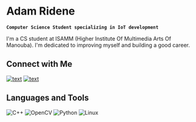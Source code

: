 # Adam Ridene
**`Computer Science Student specializing in IoT development`**

I'm a CS student at ISAMM (Higher Institute Of Multimedia Arts Of Manouba). I'm dedicated to improving myself and building a good career.
## Connect with Me
[![text](https://img.shields.io/badge/LinkedIn-0077B5?style=for-the-badge&logo=linkedin&logoColor=white)](https://www.linkedin.com/in/adamridene23)
[![text](https://img.shields.io/badge/Instagram-%23E4405F.svg?style=for-the-badge&logo=Instagram&logoColor=white)](https://www.instagram.com/adam_ridene/)
## Languages and Tools
![C++](https://a11ybadges.com/badge?logo=cplusplus)
![OpenCV](https://a11ybadges.com/badge?logo=opencv)
![Python](https://a11ybadges.com/badge?logo=python)
![Linux](https://a11ybadges.com/badge?logo=linux)



<!--
**AdamRidene/AdamRidene** is a ✨ _special_ ✨ repository because its `README.md` (this file) appears on your GitHub profile.

Here are some ideas to get you started:

- 🔭 I’m currently working on ...
- 🌱 I’m currently learning ...
- 👯 I’m looking to collaborate on ...
- 🤔 I’m looking for help with ...
- 💬 Ask me about ...
- 📫 How to reach me: ...
- 😄 Pronouns: ...
- ⚡ Fun fact: ...
-->
